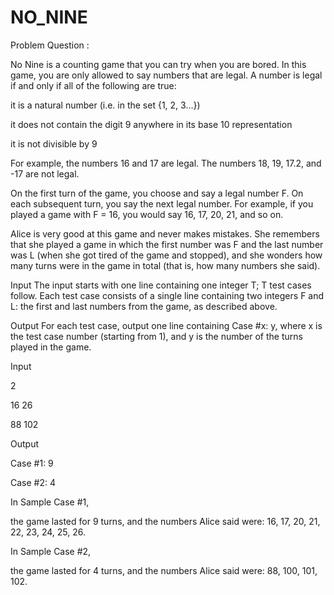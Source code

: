 # NO_NINE 

Problem Question :

No Nine is a counting game that you can try when you are bored. In this game, you are only allowed to say numbers that are legal. A number is legal if and only if all of the following are true:

it is a natural number (i.e. in the set {1, 2, 3...})

it does not contain the digit 9 anywhere in its base 10 representation

it is not divisible by 9

For example, the numbers 16 and 17 are legal. The numbers 18, 19, 17.2, and -17 are not legal.

On the first turn of the game, you choose and say a legal number F. On each subsequent turn, you say the next legal number. For example, if you played a game with F = 16, you would say 16, 17, 20, 21, and so on.

Alice is very good at this game and never makes mistakes. She remembers that she played a game in which the first number was F and the last number was L (when she got tired of the game and stopped), and she wonders how many turns were in the game in total (that is, how many numbers she said).

Input The input starts with one line containing one integer T; T test cases follow. Each test case consists of a single line containing two integers F and L: the first and last numbers from the game, as described above.

Output For each test case, output one line containing Case #x: y, where x is the test case number (starting from 1), and y is the number of the turns played in the game.

Input

2

16 26

88 102

Output

Case #1: 9

Case #2: 4

In Sample Case #1,

the game lasted for 9 turns, and the numbers Alice said were: 16, 17, 20, 21, 22, 23, 24, 25, 26.

In Sample Case #2,

the game lasted for 4 turns, and the numbers Alice said were: 88, 100, 101, 102.
